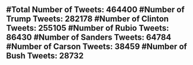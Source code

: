 #Total Number of Tweets: 464400 
#Number of Trump Tweets: 282178
#Number of Clinton Tweets: 255105
#Number of Rubio Tweets: 86430
#Number of Sanders Tweets: 64784
#Number of Carson Tweets: 38459
#Number of Bush Tweets: 28732
---
